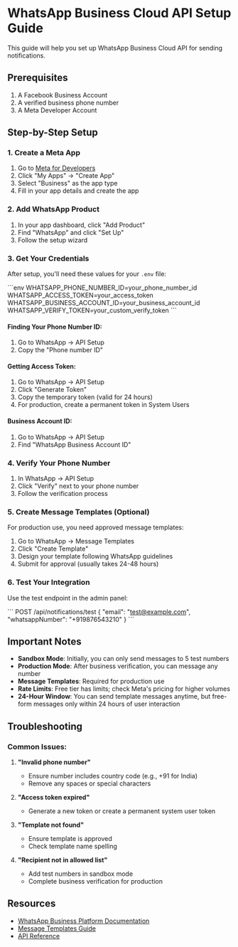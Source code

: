 # WhatsApp Business Cloud API Setup Guide

This guide will help you set up WhatsApp Business Cloud API for sending notifications.

## Prerequisites

1. A Facebook Business Account
2. A verified business phone number
3. A Meta Developer Account

## Step-by-Step Setup

### 1. Create a Meta App

1. Go to [Meta for Developers](https://developers.facebook.com/)
2. Click "My Apps" → "Create App"
3. Select "Business" as the app type
4. Fill in your app details and create the app

### 2. Add WhatsApp Product

1. In your app dashboard, click "Add Product"
2. Find "WhatsApp" and click "Set Up"
3. Follow the setup wizard

### 3. Get Your Credentials

After setup, you'll need these values for your `.env` file:

\`\`\`env
WHATSAPP_PHONE_NUMBER_ID=your_phone_number_id
WHATSAPP_ACCESS_TOKEN=your_access_token
WHATSAPP_BUSINESS_ACCOUNT_ID=your_business_account_id
WHATSAPP_VERIFY_TOKEN=your_custom_verify_token
\`\`\`

#### Finding Your Phone Number ID:
1. Go to WhatsApp → API Setup
2. Copy the "Phone number ID"

#### Getting Access Token:
1. Go to WhatsApp → API Setup
2. Click "Generate Token"
3. Copy the temporary token (valid for 24 hours)
4. For production, create a permanent token in System Users

#### Business Account ID:
1. Go to WhatsApp → API Setup
2. Find "WhatsApp Business Account ID"

### 4. Verify Your Phone Number

1. In WhatsApp → API Setup
2. Click "Verify" next to your phone number
3. Follow the verification process

### 5. Create Message Templates (Optional)

For production use, you need approved message templates:

1. Go to WhatsApp → Message Templates
2. Click "Create Template"
3. Design your template following WhatsApp guidelines
4. Submit for approval (usually takes 24-48 hours)

### 6. Test Your Integration

Use the test endpoint in the admin panel:

\`\`\`
POST /api/notifications/test
{
  "email": "test@example.com",
  "whatsappNumber": "+919876543210"
}
\`\`\`

## Important Notes

- **Sandbox Mode**: Initially, you can only send messages to 5 test numbers
- **Production Mode**: After business verification, you can message any number
- **Message Templates**: Required for production use
- **Rate Limits**: Free tier has limits; check Meta's pricing for higher volumes
- **24-Hour Window**: You can send template messages anytime, but free-form messages only within 24 hours of user interaction

## Troubleshooting

### Common Issues:

1. **"Invalid phone number"**
   - Ensure number includes country code (e.g., +91 for India)
   - Remove any spaces or special characters

2. **"Access token expired"**
   - Generate a new token or create a permanent system user token

3. **"Template not found"**
   - Ensure template is approved
   - Check template name spelling

4. **"Recipient not in allowed list"**
   - Add test numbers in sandbox mode
   - Complete business verification for production

## Resources

- [WhatsApp Business Platform Documentation](https://developers.facebook.com/docs/whatsapp)
- [Message Templates Guide](https://developers.facebook.com/docs/whatsapp/message-templates)
- [API Reference](https://developers.facebook.com/docs/whatsapp/cloud-api/reference)
